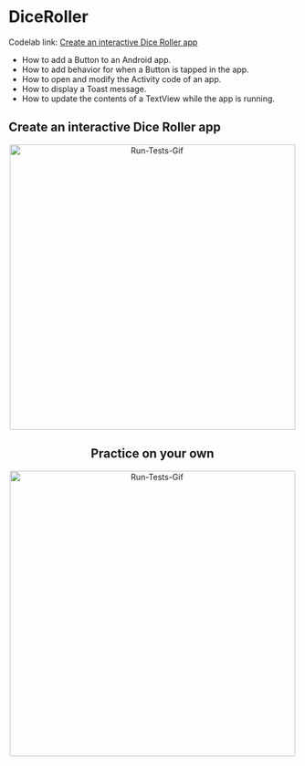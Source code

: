 # DiceRoller


Codelab link: [Create an interactive Dice Roller app](https://developer.android.com/codelabs/basic-android-kotlin-training-create-dice-roller-app-with-button)

* How to add a Button to an Android app.
* How to add behavior for when a Button is tapped in the app.
* How to open and modify the Activity code of an app.
* How to display a Toast message.
* How to update the contents of a TextView while the app is running.


## Create an interactive Dice Roller app

<div align="center">
<img align="center" alt="Run-Tests-Gif" height="500" src="https://github.com/knludi/DiceRoller/blob/master/README/dice-roller.gif"
</div>


## Practice on your own
<div align="center">
<img align="center" alt="Run-Tests-Gif" height="500" src="https://github.com/knludi/DiceRoller/blob/master/README/dice-roller-2.gif">
</div>

